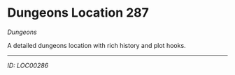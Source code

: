 # Dungeons Location 287

*Dungeons*

A detailed dungeons location with rich history and plot hooks.

---
*ID: LOC00286*